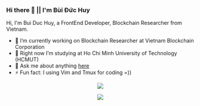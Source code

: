 ### Hi there 👋 || I'm Bùi Đức Huy

Hi, I'm Bui Duc Huy, a FrontEnd Developer, Blockchain Researcher from Vietnam.

- 🔭 I’m currently working on Blockchain Researcher at Vietnam Blockchain Corporation
- 🌱 Right now I’m studying at Ho Chi Minh University of Technology (HCMUT)
- 💬 Ask me about anything [here](https://github.com/bui-duc-huy/bui-duc-huy/issues)
- ⚡ Fun fact: I using Vim and Tmux for coding =))

<!--
**bui-duc-huy/bui-duc-huy** is a ✨ _special_ ✨ repository because its `README.md` (this file) appears on your GitHub profile.

Here are some ideas to get you started:

-->

<p align="center">
    <img src="https://github-readme-stats.vercel.app/api/?username=bui-duc-huy&layout=compact&show_icons=true&theme=onedark"/>
</p>



<p align="center">
    <img src="https://github-readme-stats.vercel.app/api/top-langs/?username=bui-duc-huy&layout=compact&show_icons=true&theme=onedark"/>
</p>


<!--
![My GitHub stats](https://github-readme-stats.vercel.app/api/?username=bui-duc-huy&layout=compact&show_icons=true&theme=onedark)


![My GitHub stats](https://github-readme-stats.vercel.app/api/top-langs/?username=bui-duc-huy&layout=compact&show_icons=true&theme=onedark)
-->
